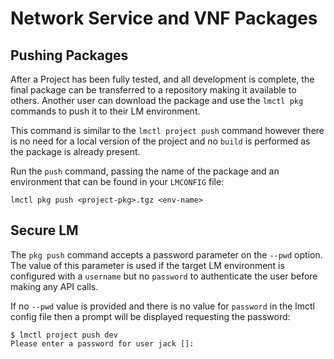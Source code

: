 # Network Service and VNF Packages

## Pushing Packages

After a Project has been fully tested, and all development is complete, the final package can be transferred to a repository making it available to others. Another user can download the package and use the `lmctl pkg` commands to push it to their LM environment. 

This command is similar to the `lmctl project push` command however there is no need for a local version of the project and no `build` is performed as the package is already present.

Run the `push` command, passing the name of the package and an environment that can be found in your `LMCONFIG` file:

```
lmctl pkg push <project-pkg>.tgz <env-name>
```

## Secure LM

The `pkg push` command accepts a password parameter on the `--pwd` option. The value of this parameter is used if the target LM environment is configured with a `username` but no `password` to authenticate the user before making any API calls.

If no `--pwd` value is provided and there is no value for `password` in the lmctl config file then a prompt will be displayed requesting the password:

```
$ lmctl project push dev
Please enter a password for user jack []:
```